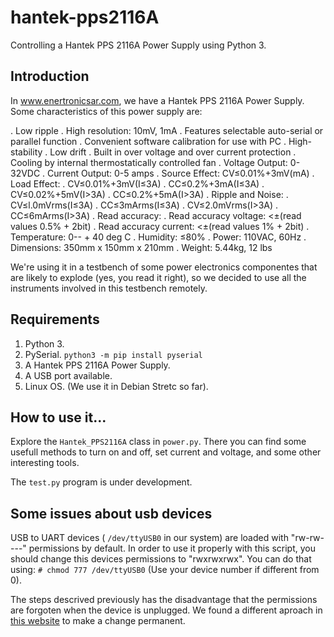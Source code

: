 # hantek-pps2116A
Controlling a Hantek PPS 2116A Power Supply using Python 3. 

## Introduction

In www.enertronicsar.com, we have a Hantek PPS 2116A Power Supply. Some characteristics of this power supply are: 


. Low ripple
. High resolution: 10mV, 1mA
. Features selectable auto-serial or parallel function
. Convenient software calibration for use with PC
. High-stability
. Low drift
. Built in over voltage and over current protection
. Cooling by internal thermostatically controlled fan
. Voltage Output: 0-32VDC
. Current Output: 0-5 amps
. Source Effect: CV≤0.01%+3mV(mA)
. Load Effect:
. CV≤0.01%+3mV(I≤3A)
. CC≤0.2%+3mA(I≤3A)
. CV≤0.02%+5mV(I>3A)
. CC≤0.2%+5mA(I>3A)
. Ripple and Noise:
   . CV≤l.0mVrms(I≤3A)
   . CC≤3mArms(I≤3A)
   . CV≤2.0mVrms(I>3A)
   . CC≤6mArms(I>3A)
. Read accuracy:
. Read accuracy voltage: <±(read values 0.5% + 2bit)
. Read accuracy current: <±(read values 1% + 2bit)
. Temperature: 0-- + 40 deg C
. Humidity: ≤80%
. Power: 110VAC, 60Hz
. Dimensions: 350mm x 150mm x 210mm
. Weight: 5.44kg, 12 lbs

We're using it in a testbench of some power electronics componentes that are likely to explode (yes, you read it right), so we decided to use all the instruments involved in this testbench remotely. 

## Requirements

1. Python 3.
2. PySerial. `python3 -m pip install pyserial`
3. A Hantek PPS 2116A Power Supply.
4. A USB port available. 
5. Linux OS. (We use it in Debian Stretc so far). 

## How to use it...

Explore the `Hantek_PPS2116A` class in `power.py`. There you can find some usefull methods to turn on and off, set current and voltage, and some other interesting tools. 

The `test.py` program is under development. 

## Some issues about usb devices

USB to UART devices ( `/dev/ttyUSB0` in our system) are loaded with "rw-rw----" permissions by default. In order to use it properly with this script, you should change this devices permissions to "rwxrwxrwx". You can do that using: `# chmod 777 /dev/ttyUSB0` (Use your device number if different from 0). 

The steps descrived previously has the disadvantage that the permissions are forgoten when the device is unplugged. We found a different aproach in [this website](https://www.silabs.com/community/interface/knowledge-base.entry.html/2016/06/06/fixed_tty_deviceass-XzTf) to make a change permanent. 